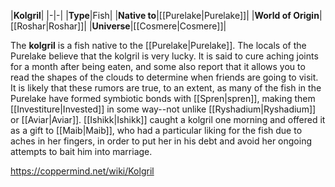 |**Kolgril**|
|-|-|
|**Type**|Fish|
|**Native to**|[[Purelake\|Purelake]]|
|**World of Origin**|[[Roshar\|Roshar]]|
|**Universe**|[[Cosmere\|Cosmere]]|

The **kolgril** is a fish native to the [[Purelake\|Purelake]].
The locals of the Purelake believe that the kolgril is very lucky. It is said to cure aching joints for a month after being eaten, and some also report that it allows you to read the shapes of the clouds to determine when friends are going to visit. It is likely that these rumors are true, to an extent, as many of the fish in the Purelake have formed symbiotic bonds with [[Spren\|spren]], making them [[Investiture\|Invested]] in some way--not unlike [[Ryshadium\|Ryshadium]] or [[Aviar\|Aviar]].
[[Ishikk\|Ishikk]] caught a kolgril one morning and offered it as a gift to [[Maib\|Maib]], who had a particular liking for the fish due to aches in her fingers, in order to put her in his debt and avoid her ongoing attempts to bait him into marriage.



https://coppermind.net/wiki/Kolgril